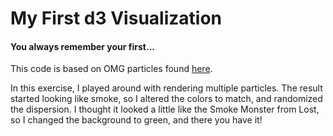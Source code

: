 # My First d3 Visualization

#### You always remember your first...

This code is based on OMG particles found [here](http://bl.ocks.org/mbostock/1062544).

In this exercise, I played around with rendering multiple particles. The result started looking like smoke, so I altered the colors to match, and randomized the dispersion. I thought it looked a little like the Smoke Monster from Lost, so I changed the background to green, and there you have it!





